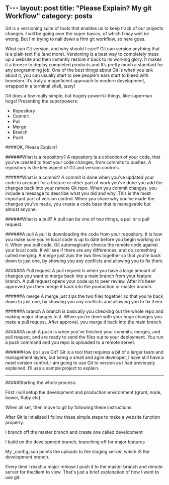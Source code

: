 T---
layout: post
title: "Please Explain? My git Workflow"
category: posts
--- 
Git is a versioning suite of tools that enables us to keep track of our projects changes. I will be going over the super basics, of which I may well be wrong. But I'm trying to nail down a firm git workflow, so here goes. 


What can Git version, and why should I care?
Git can version anything that is a plain text file (and more). Versioning is a best way to completely mess up a website and then instantly restore it back to its working glory. It makes it a breeze to deploy completed products and It’s pretty much a standard for any programming job. One of the best things about Git is when you talk about it, you can usually start to see people's ears start to bleed with boredom. It’s truly a magnificent approach to modern development, wrapped in a terminal shell, tasty!

Git does a few really simple, but hugely powerful things, like superman huge! Presenting the superpowers:

- Repository
- Commit
- Pull
- Merge
- Branch
- Push

####OK, Please Explain?

######What is a repository?
A repository is a collection of your code, that you’ve created to host your code changes, from commits to pushes. A repository is the key aspect of Git and version controls.

######What is a commit?
A commit is done when you’ve updated your code to account for a feature or other part of work you’ve done you add the changes back into your remote Git repo. When you commit changes, you include a message to describe what you did and why. This is the most important part of version control. When you share why you’ve made the changes you’ve made, you create a code base that is manageable but almost anyone.

######What is a pull?
A pull can be one of two things, a pull or a pull request.

######A pull
A pull is downloading the code from your repository. It is how you make sure you’re local code is up to date before you begin working on it. When you pull code, Git automagically checks the remote code against your local code. It will see if there are any differences, and do something called merging. A merge just zips the two files together so that you’re back down to just one, by showing you any conflicts and allowing you to fix them.

######A Pull request
A pull request is when you have a large amount of changes you want to merge back into a main branch from your feature branch. A pull request opens your code up to peer review. After it’s been approved you then merge it back into the production or master branch.

######A merge
A merge just zips the two files together so that you’re back down to just one, by showing you any conflicts and allowing you to fix them.

######A branch
A branch is basically you checking out the whole repo and making major changes to it. When you’re done with your huge changes you make a pull request. After approval, you merge it back into the main branch.

######A push
A push is when you’ve finished your commits. merges, and pull request, and are ready to send the files out to your deployment. You run a push command and you repo is uploaded to a remote server.

######How do I use Git?
Git is a tool that requires a bit of a larger team and management layers, but being a small and agile developer, I have still have a need version control. I am going to use Git to version as I had previously explained. I’ll use a sample project to explain.

---

#####Starting the whole process:

First i will setup the development and production environment (grunt, node, bower, Ruby etc)

When all set, then move to git by following these instructions.

After Git is intialized I follow these simple steps to make a website function properly.

I branch off the master branch and create one called development

I build on the development branch, branching off for major features

My _config.json points the uploads to the staging server, which IS the development branch.

Every time I reach a major release I push it to the master branch and remote server for theclient to view.
That's just a brief explanation of how I want to use git. 
